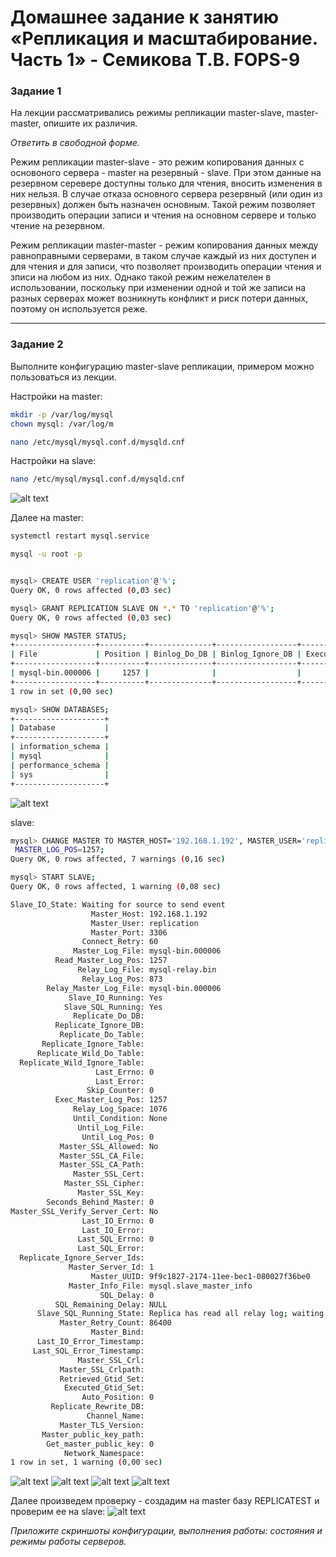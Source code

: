 # Домашнее задание к занятию «Репликация и масштабирование. Часть 1»  - Семикова Т.В. FOPS-9
### Задание 1

На лекции рассматривались режимы репликации master-slave, master-master, опишите их различия.

*Ответить в свободной форме.*

Режим репликации master-slave - это режим копирования данных с основоного сервера - master на резервный - slave.
При этом данные на резервном серевере доступны только для чтения, вносить изменения в них нельзя.
В случае отказа основного сервера резервный (или один из резервных) должен быть назначен основным.
Такой режим позволяет производить операции записи и чтения на основном сервере и только чтение на резервном.

Режим репликации master-master - режим копирования данных между равноправными серверами, в таком случае каждый из них доступен и для чтения и для записи, что позволяет производить операции чтения и зписи на любом из них.
Однако такой режим нежелателен в использовании, поскольку при изменении одной и той же записи на разных серверах может возникнуть конфликт и риск потери данных, поэтому он используется реже.

---

### Задание 2

Выполните конфигурацию master-slave репликации, примером можно пользоваться из лекции.

Настройки на master:
```bash
mkdir -p /var/log/mysql
chown mysql: /var/log/m

nano /etc/mysql/mysql.conf.d/mysqld.cnf
```
Настройки на slave:
```bash
nano /etc/mysql/mysql.conf.d/mysqld.cnf
```
![alt text](https://github.com/SemikovaTV/hw_replication1/blob/main/0.jpg)

Далее на master:
```bash
systemctl restart mysql.service

mysql -u root -p


mysql> CREATE USER 'replication'@'%';
Query OK, 0 rows affected (0,03 sec)

mysql> GRANT REPLICATION SLAVE ON *.* TO 'replication'@'%';
Query OK, 0 rows affected (0,03 sec)

mysql> SHOW MASTER STATUS;
+------------------+----------+--------------+------------------+-------------------+
| File             | Position | Binlog_Do_DB | Binlog_Ignore_DB | Executed_Gtid_Set |
+------------------+----------+--------------+------------------+-------------------+
| mysql-bin.000006 |     1257 |              |                  |                   |
+------------------+----------+--------------+------------------+-------------------+
1 row in set (0,00 sec)

mysql> SHOW DATABASES;
+--------------------+
| Database           |
+--------------------+
| information_schema |
| mysql              |
| performance_schema |
| sys                |
+--------------------+
```
![alt text](https://github.com/SemikovaTV/hw_replication1/blob/main/1.jpg)

slave:
```bash
mysql> CHANGE MASTER TO MASTER_HOST='192.168.1.192', MASTER_USER='replication', MASTER_LOG_FI  LE='mysql-bin.000006',
 MASTER_LOG_POS=1257;
Query OK, 0 rows affected, 7 warnings (0,16 sec)

mysql> START SLAVE;
Query OK, 0 rows affected, 1 warning (0,08 sec)

Slave_IO_State: Waiting for source to send event
                  Master_Host: 192.168.1.192
                  Master_User: replication
                  Master_Port: 3306
                Connect_Retry: 60
              Master_Log_File: mysql-bin.000006
          Read_Master_Log_Pos: 1257
               Relay_Log_File: mysql-relay.bin
                Relay_Log_Pos: 873
        Relay_Master_Log_File: mysql-bin.000006
             Slave_IO_Running: Yes
            Slave_SQL_Running: Yes
              Replicate_Do_DB:
          Replicate_Ignore_DB:
           Replicate_Do_Table:
       Replicate_Ignore_Table:
      Replicate_Wild_Do_Table:
  Replicate_Wild_Ignore_Table:
                   Last_Errno: 0
                   Last_Error:
                 Skip_Counter: 0
          Exec_Master_Log_Pos: 1257
              Relay_Log_Space: 1076
              Until_Condition: None
               Until_Log_File:
                Until_Log_Pos: 0
           Master_SSL_Allowed: No
           Master_SSL_CA_File:
           Master_SSL_CA_Path:
              Master_SSL_Cert:
            Master_SSL_Cipher:
               Master_SSL_Key:
        Seconds_Behind_Master: 0
Master_SSL_Verify_Server_Cert: No
                Last_IO_Errno: 0
                Last_IO_Error:
               Last_SQL_Errno: 0
               Last_SQL_Error:
  Replicate_Ignore_Server_Ids:
             Master_Server_Id: 1
                  Master_UUID: 9f9c1827-2174-11ee-bec1-080027f36be0
             Master_Info_File: mysql.slave_master_info
                    SQL_Delay: 0
          SQL_Remaining_Delay: NULL
      Slave_SQL_Running_State: Replica has read all relay log; waiting for more updates
           Master_Retry_Count: 86400
                  Master_Bind:
      Last_IO_Error_Timestamp:
     Last_SQL_Error_Timestamp:
               Master_SSL_Crl:
           Master_SSL_Crlpath:
           Retrieved_Gtid_Set:
            Executed_Gtid_Set:
                Auto_Position: 0
         Replicate_Rewrite_DB:
                 Channel_Name:
           Master_TLS_Version:
       Master_public_key_path:
        Get_master_public_key: 0
            Network_Namespace:
1 row in set, 1 warning (0,00 sec)
```
![alt text](https://github.com/SemikovaTV/hw_replication1/blob/main/2.jpg)
![alt text](https://github.com/SemikovaTV/hw_replication1/blob/main/3.jpg)
![alt text](https://github.com/SemikovaTV/hw_replication1/blob/main/4.jpg)
![alt text](https://github.com/SemikovaTV/hw_replication1/blob/main/5.jpg)

Далее произведем проверку - создадим на master базу REPLICATEST и проверим ее на slave:
![alt text](https://github.com/SemikovaTV/hw_replication1/blob/main/6.jpg)



*Приложите скриншоты конфигурации, выполнения работы: состояния и режимы работы серверов.*

